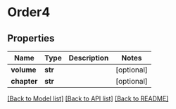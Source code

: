 # Order4

## Properties
Name | Type | Description | Notes
------------ | ------------- | ------------- | -------------
**volume** | **str** |  | [optional] 
**chapter** | **str** |  | [optional] 

[[Back to Model list]](../README.md#documentation-for-models) [[Back to API list]](../README.md#documentation-for-api-endpoints) [[Back to README]](../README.md)

